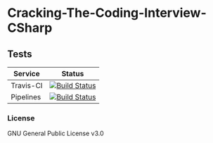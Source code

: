 # Cracking-The-Coding-Interview-CSharp 

## Tests

| Service   | Status |
|-----------|--------|
| Travis-CI | [![Build Status](https://travis-ci.com/TVilaboa/Cracking-The-Coding-Interview-CSharp.svg?branch=master)](https://travis-ci.com/TVilaboa/Cracking-The-Coding-Interview-CSharp)
| Pipelines | [![Build Status](https://dev.azure.com/TLVilaboa/Cracking%20The%20Coding%20Interview%20CSharp/_apis/build/status/TVilaboa.Cracking-The-Coding-Interview-CSharp)](https://dev.azure.com/TLVilaboa/Cracking%20The%20Coding%20Interview%20CSharp/_build/latest?definitionId=1)


### License ###

GNU General Public License v3.0

